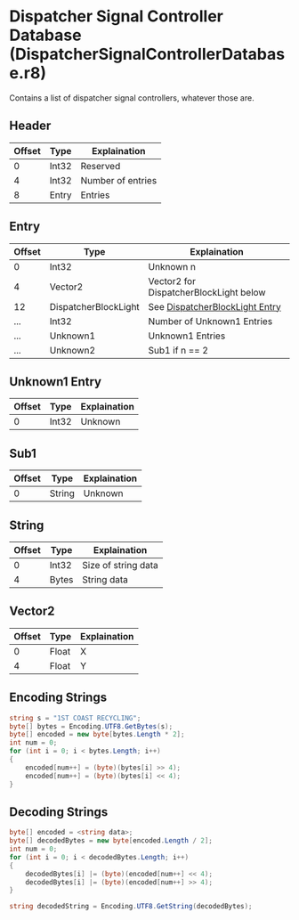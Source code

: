 # Dispatcher Signal Controller Database (DispatcherSignalControllerDatabase.r8)

Contains a list of dispatcher signal controllers, whatever those are.

## Header

| Offset | Type  | Explaination      |
| ------ | ----- | ----------------- |
| 0      | Int32 | Reserved          |
| 4      | Int32 | Number of entries |
| 8      | Entry | Entries           |

## Entry

| Offset | Type                 | Explaination                                                             |
| ------ | -------------------- | ------------------------------------------------------------------------ |
| 0      | Int32                | Unknown n                                                                |
| 4      | Vector2              | Vector2 for DispatcherBlockLight below                                   |
| 12     | DispatcherBlockLight | See [DispatcherBlockLight Entry](/DispatcherBlockLightDatabase.md#Entry) |
| ...    | Int32                | Number of Unknown1 Entries                                               |
| ...    | Unknown1             | Unknown1 Entries                                                         |
| ...    | Unknown2             | Sub1 if n == 2                                                           |

## Unknown1 Entry

| Offset | Type  | Explaination |
| ------ | ----- | ------------ |
| 0      | Int32 | Unknown      |

## Sub1

| Offset | Type   | Explaination |
| ------ | ------ | ------------ |
| 0      | String | Unknown      |

## String

| Offset | Type  | Explaination        |
| ------ | ----- | ------------------- |
| 0      | Int32 | Size of string data |
| 4      | Bytes | String data         |

## Vector2

| Offset | Type  | Explaination |
| ------ | ----- | ------------ |
| 0      | Float | X            |
| 4      | Float | Y            |

## Encoding Strings

```c#
string s = "1ST COAST RECYCLING";
byte[] bytes = Encoding.UTF8.GetBytes(s);
byte[] encoded = new byte[bytes.Length * 2];
int num = 0;
for (int i = 0; i < bytes.Length; i++)
{
	encoded[num++] = (byte)(bytes[i] >> 4);
	encoded[num++] = (byte)(bytes[i] << 4);
}
```

## Decoding Strings

```c#
byte[] encoded = <string data>;
byte[] decodedBytes = new byte[encoded.Length / 2];
int num = 0;
for (int i = 0; i < decodedBytes.Length; i++)
{
	decodedBytes[i] |= (byte)(encoded[num++] << 4);
	decodedBytes[i] |= (byte)(encoded[num++] >> 4);
}

string decodedString = Encoding.UTF8.GetString(decodedBytes);
```
